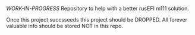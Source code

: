 *WORK-IN-PROGRESS* Repository to help with a better rusEFI m111 solution.

Once this project succsseeds this project should be DROPPED. All forever valuable info should be stored NOT in this repo.
